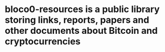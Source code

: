 # bloco0-resources is a public library storing links, reports, papers and other documents about Bitcoin and cryptocurrencies
